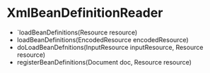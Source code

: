# XmlBeanDefinitionReader
  - `loadBeanDefinitions(Resource resource)
  - loadBeanDefinitions(EncodedResource encodedResource)
  - doLoadBeanDefnitions(InputResource inputResource, Resource resource)
  - registerBeanDefinitions(Document doc, Resource resource)
